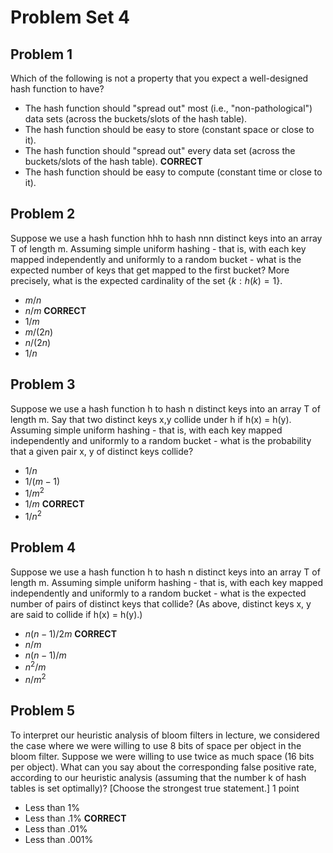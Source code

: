 # Problem Set 4

## Problem 1

Which of the following is not a property that you expect a well-designed hash function to have?

- The hash function should "spread out" most (i.e., "non-pathological") data sets (across the buckets/slots of the hash table).
- The hash function should be easy to store (constant space or close to it).
- The hash function should "spread out" every data set (across the buckets/slots of the hash table). **CORRECT**
- The hash function should be easy to compute (constant time or close to it).

## Problem 2

Suppose we use a hash function hhh to hash nnn distinct keys into an array T of length m. Assuming simple uniform hashing - that is, with each key mapped independently and uniformly to a random bucket - what is the expected number of keys that get mapped to the first bucket? More precisely, what is the expected cardinality of the set  $\{k:h(k)=1\}$.

- $m/n$
- $n/m$ **CORRECT**
- $1/m$
- $m/(2n)$
- $n/(2n)$
- $1/n$

## Problem 3

Suppose we use a hash function h to hash n distinct keys into an array T of length m. Say that two distinct keys x,y collide under h if h(x) = h(y).  Assuming simple uniform hashing - that is, with each key mapped independently and uniformly to a random bucket - what is the probability that a given pair x, y of distinct keys collide?

- $1/n$
- $1/(m - 1)$
- $1/m^2$
- $1/m$ **CORRECT**
- $1/n^2$

## Problem 4

Suppose we use a hash function h to hash n distinct keys into an array T of length m. Assuming simple uniform hashing - that is, with each key mapped independently and uniformly to a random bucket - what is the expected number of pairs of distinct keys that collide?  (As above, distinct keys x, y are said to collide if h(x) = h(y).)

- $n(n-1)/2m$ **CORRECT**
- $n/m$
- $n(n-1)/m$
- $n^2/m$
- $n/m^2$

## Problem 5

To interpret our heuristic analysis of bloom filters in lecture, we considered the case where we were willing to use 8 bits of space per object in the bloom filter.  Suppose we were willing to use twice as much space (16 bits per object). What can you say about the corresponding false positive rate, according to our heuristic analysis (assuming that the number k of hash tables is set optimally)?  [Choose the strongest true statement.]
1 point

- Less than 1%
- Less than .1% **CORRECT**
- Less than .01%
- Less than .001%
